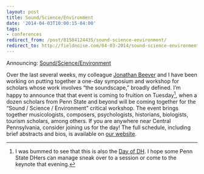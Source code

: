 ```yaml
---
layout: post 
title: Sound/Science/Environment 
date: '2014-04-03T10:00:15-04:00' 
tags: 
- conferences 
redirect_from: /post/81584124435/sound-science-environment/
redirect_to: http://fieldnoise.com/04-03-2014/sound-science-environment
--- 
```


Announcing: [Sound/Science/Environment](http://sites.psu.edu/soundscienceenvironment2014/)

Over the last several weeks, my colleague [Jonathan Beever](http://www.jonathan.beever.org/) and I have been working on putting together a one-day symposium and workshop for scholars whose work involves “the soundscape,” broadly defined. I’m happy to announce that that event is coming to fruition on Tuesday[^14761158], when a dozen scholars from Penn State and beyond will be coming together for the “Sound / Science / Environment” critical workshop. The event brings together musicologists, composers, psychologists, historians, biologists, tourism scholars, among others. If you are anywhere near Central Pennsylvania, consider joining us for the day! The full schedule, including brief abstracts and bios, is available on [our website](http://sites.psu.edu/soundscienceenvironment2014/).

[^14761158]: I was bummed to see that this is also the [Day of DH](https://digitallab.psu.edu/dhguide/day-of-dhpenn-state/). I hope some Penn State DHers can manage sneak over to a session or come to the keynote that evening.
